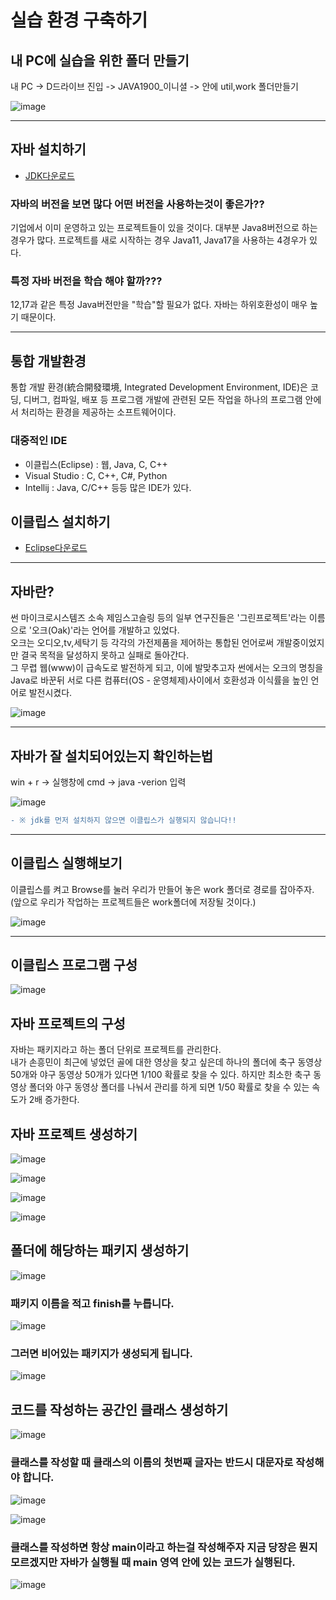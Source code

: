 # 실습 환경 구축하기

## 내 PC에 실습을 위한 폴더 만들기
내 PC -> D드라이브 진입 -> JAVA1900_이니셜 -> 안에 util,work 폴더만들기

![image](https://user-images.githubusercontent.com/54658614/211975967-b510f6c6-1f98-4372-b52c-65c6ed39bb6e.png)

<hr>


## 자바 설치하기
- [JDK다운로드](https://www.oracle.com/java/technologies/downloads)

### 자바의 버전을 보면 많다 어떤 버전을 사용하는것이 좋은가??
기업에서 이미 운영하고 있는 프로젝트들이 있을 것이다. 대부분 Java8버전으로 하는 경우가 많다.
프로젝트를 새로 시작하는 경우 Java11, Java17을 사용하는 4경우가 있다.

### 특정 자바 버전을 학습 해야 할까???
12,17과 같은 특정 Java버전만을 "학습"할 필요가 없다.
자바는 하위호환성이 매우 높기 때문이다.
<hr>

## 통합 개발환경
통합 개발 환경(統合開發環境, Integrated Development Environment, IDE)은 코딩, 디버그, 컴파일, 배포 등 프로그램 개발에 관련된 모든 작업을 하나의 프로그램 안에서 처리하는 환경을 제공하는 소프트웨어이다.

### 대중적인 IDE
- 이클립스(Eclipse) : 웹, Java, C, C++
- Visual Studio : C, C++, C#, Python
- Intellij : Java, C/C++
등등 많은 IDE가 있다.

## 이클립스 설치하기
- [Eclipse다운로드](https://www.eclipse.org/)
<hr>

## 자바란?
썬 마이크로시스템즈 소속 제임스고슬링 등의 일부 연구진들은 '그린프로젝트'라는 이름으로 '오크(Oak)'라는 언어를 개발하고 있었다.<br>오크는 오디오,tv,세탁기 등 각각의 가전제품을 제어하는 통합된 언어로써 개발중이었지만 결국 목적을 달성하지 못하고 실패로 돌아간다.<br>그 무렵 웹(www)이 급속도로 발전하게 되고, 이에 발맞추고자 썬에서는 오크의 명칭을 Java로 바꾼뒤 서로 다른 컴퓨터(OS - 운영체제)사이에서 호환성과 이식률을 높인 언어로 발전시켰다.

![image](https://user-images.githubusercontent.com/54658614/211973993-8e9d86f8-5251-48b8-9e10-4567dde3ef49.png)

<hr>

## 자바가 잘 설치되어있는지 확인하는법

win + r -> 실행창에 cmd -> java -verion 입력

![image](https://user-images.githubusercontent.com/54658614/211975334-e2287139-5269-4218-8dd0-1167fd62eea4.png)

```diff
- ※ jdk를 먼저 설치하지 않으면 이클립스가 실행되지 않습니다!!
```

<hr>

## 이클립스 실행해보기
이클립스를 켜고 Browse를 눌러 우리가 만들어 놓은 work 폴더로 경로를 잡아주자.(앞으로 우리가 작업하는 프로젝트들은 work폴더에 저장될 것이다.)

![image](https://user-images.githubusercontent.com/54658614/211976280-0159d649-c5d5-47c3-840a-09f4e37d4e24.png)

<hr>

## 이클립스 프로그램 구성

![image](https://user-images.githubusercontent.com/54658614/212237771-1da23aee-2b7b-4d49-9692-e1b87980a835.png)

## 자바 프로젝트의 구성
자바는 패키지라고 하는 폴더 단위로 프로젝트를 관리한다.<br>
내가 손흥민이 최근에 넣었던 골에 대한 영상을 찾고 싶은데 하나의 폴더에 축구 동영상 50개와 야구 동영상 50개가 있다면 1/100 확률로 찾을 수 있다.
하지만 최소한 축구 동영상 폴더와 야구 동영상 폴더를 나눠서 관리를 하게 되면 1/50 확률로 찾을 수 있는 속도가 2배 증가한다.

## 자바 프로젝트 생성하기
![image](https://user-images.githubusercontent.com/54658614/212238723-e89acb35-1605-4a1b-8e9f-716fd097cc81.png)

![image](https://user-images.githubusercontent.com/54658614/212238789-2ef70972-6e66-432e-9380-159f46f01526.png)

![image](https://user-images.githubusercontent.com/54658614/212238858-e61b8d78-c9a4-45ee-9480-ad523f1589ad.png)

![image](https://user-images.githubusercontent.com/54658614/212238952-7869b3bd-a2ea-4eeb-a94a-5081bedc8ecc.png)

## 폴더에 해당하는 패키지 생성하기

![image](https://user-images.githubusercontent.com/54658614/212239071-7dea18ab-2129-470a-b383-ae8a81c6a9d6.png)

### 패키지 이름을 적고 finish를 누릅니다.

![image](https://user-images.githubusercontent.com/54658614/212239347-bc640c8d-266a-4e4a-b1cf-6ca13aad557b.png)

### 그러면 비어있는 패키지가 생성되게 됩니다.

![image](https://user-images.githubusercontent.com/54658614/212239455-3f18af92-83b4-4f2f-8c43-276e56506204.png)

## 코드를 작성하는 공간인 클래스 생성하기

![image](https://user-images.githubusercontent.com/54658614/212239571-0380fc1a-b15c-4f17-aacd-036e5e6d9b05.png)

### 클래스를 작성할 때 클래스의 이름의 첫번째 글자는 반드시 대문자로 작성해야 합니다.

![image](https://user-images.githubusercontent.com/54658614/212239611-d741c393-40b5-430b-8b43-3b8e62956724.png)

![image](https://user-images.githubusercontent.com/54658614/212239789-91e1818d-fb55-4fba-83b5-c727a4cbae4c.png)

### 클래스를 작성하면 항상 main이라고 하는걸 작성해주자 지금 당장은 뭔지 모르겠지만 자바가 실행될 때 main 영역 안에 있는 코드가 실행된다.

![image](https://user-images.githubusercontent.com/54658614/212240409-43e3b09e-921c-43cc-8c1b-74e1859e45cf.png)





